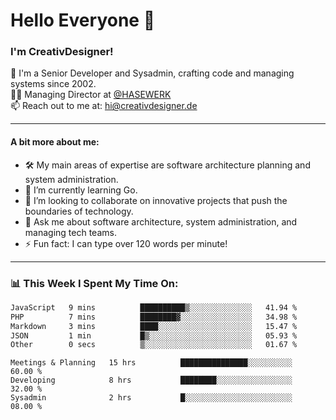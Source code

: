 # Hello Everyone 👋

### I'm CreativDesigner!

🔭 I'm a Senior Developer and Sysadmin, crafting code and managing systems since 2002.  
👨‍💼 Managing Director at [@HASEWERK](https://github.com/HASEWERK)  
📫 Reach out to me at: [hi@creativdesigner.de](mailto:hi@creativdesigner.de)  

---

#### A bit more about me:

- 🛠 My main areas of expertise are software architecture planning and system administration.
- 🌱 I’m currently learning Go.
- 👯 I’m looking to collaborate on innovative projects that push the boundaries of technology.
- 💬 Ask me about software architecture, system administration, and managing tech teams.
- ⚡ Fun fact: I can type over 120 words per minute!  

---

### 📊 **This Week I Spent My Time On:**

<!--START_SECTION:waka-->

```txt
JavaScript   9 mins          ██████████▒░░░░░░░░░░░░░░   41.94 %
PHP          7 mins          ████████▓░░░░░░░░░░░░░░░░   34.98 %
Markdown     3 mins          ████░░░░░░░░░░░░░░░░░░░░░   15.47 %
JSON         1 min           █▒░░░░░░░░░░░░░░░░░░░░░░░   05.93 %
Other        0 secs          ▒░░░░░░░░░░░░░░░░░░░░░░░░   01.67 %
```

<!--END_SECTION:waka-->

```text
Meetings & Planning   15 hrs          ███████████████░░░░░░░░░░   60.00 % 
Developing            8 hrs           ████████░░░░░░░░░░░░░░░░░   32.00 % 
Sysadmin              2 hrs           █░░░░░░░░░░░░░░░░░░░░░░░░   08.00 %

